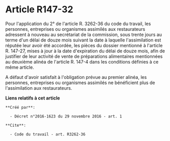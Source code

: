 # Article R147-32

Pour l'application du 2° de l'article R. 3262-36 du code du travail, les personnes, entreprises ou organismes assimilés aux
restaurateurs adressent à nouveau au secrétariat de la commission, sous trente jours au terme d'un délai de douze mois
suivant la date à laquelle l'assimilation est réputée leur avoir été accordée, les pièces du dossier mentionné à l'article R.
147-27, mises à jour à la date d'expiration du délai de douze mois, afin de justifier de leur activité de vente de
préparations alimentaires mentionnées au deuxième alinéa de l'article R. 147-4 dans les conditions définies à ce même
article. 

A défaut d'avoir satisfait à l'obligation prévue au premier alinéa, les personnes, entreprises ou organismes assimilés ne
bénéficient plus de l'assimilation aux restaurateurs.

**Liens relatifs à cet article**

	**Créé par**:

	  - Décret n°2016-1623 du 29 novembre 2016 - art. 1

	**Cite**:

	  - Code du travail - art. R3262-36
